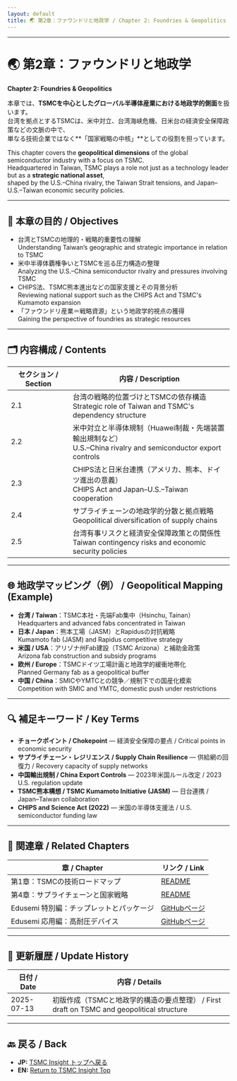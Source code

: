 ```yaml
---
layout: default
title: 🌏 第2章：ファウンドリと地政学 / Chapter 2: Foundries & Geopolitics
---
```


---

# 🌏 第2章：ファウンドリと地政学  
**Chapter 2: Foundries & Geopolitics**

本章では、**TSMCを中心としたグローバル半導体産業における地政学的側面**を扱います。  
台湾を拠点とするTSMCは、米中対立、台湾海峡危機、日米台の経済安全保障政策などの文脈の中で、  
単なる技術企業ではなく**「国家戦略の中核」**としての役割を担っています。

This chapter covers the **geopolitical dimensions** of the global semiconductor industry with a focus on TSMC.  
Headquartered in Taiwan, TSMC plays a role not just as a technology leader but as a **strategic national asset**,  
shaped by the U.S.–China rivalry, the Taiwan Strait tensions, and Japan–U.S.–Taiwan economic security policies.

---

## 🧭 本章の目的 / Objectives

- 台湾とTSMCの地理的・戦略的重要性の理解  
  Understanding Taiwan’s geographic and strategic importance in relation to TSMC
- 米中半導体覇権争いとTSMCを巡る圧力構造の整理  
  Analyzing the U.S.–China semiconductor rivalry and pressures involving TSMC
- CHIPS法、TSMC熊本進出などの国家支援とその背景分析  
  Reviewing national support such as the CHIPS Act and TSMC's Kumamoto expansion
- 「ファウンドリ産業＝戦略資源」という地政学的視点の獲得  
  Gaining the perspective of foundries as strategic resources

---

## 🗂 内容構成 / Contents

| セクション / Section | 内容 / Description |
|----------------------|--------------------|
| 2.1 | 台湾の戦略的位置づけとTSMCの依存構造<br>Strategic role of Taiwan and TSMC's dependency structure |
| 2.2 | 米中対立と半導体規制（Huawei制裁・先端装置輸出規制など）<br>U.S.–China rivalry and semiconductor export controls |
| 2.3 | CHIPS法と日米台連携（アメリカ、熊本、ドイツ進出の意義）<br>CHIPS Act and Japan–U.S.–Taiwan cooperation |
| 2.4 | サプライチェーンの地政学的分散と拠点戦略<br>Geopolitical diversification of supply chains |
| 2.5 | 台湾有事リスクと経済安全保障政策との関係性<br>Taiwan contingency risks and economic security policies |

---

## 🌐 地政学マッピング（例） / Geopolitical Mapping (Example)

- **台湾 / Taiwan**：TSMC本社・先端Fab集中（Hsinchu, Tainan）  
  Headquarters and advanced fabs concentrated in Taiwan
- **日本 / Japan**：熊本工場（JASM）とRapidusの対抗戦略  
  Kumamoto fab (JASM) and Rapidus competitive strategy
- **米国 / USA**：アリゾナ州Fab建設（TSMC Arizona）と補助金政策  
  Arizona fab construction and subsidy programs
- **欧州 / Europe**：TSMCドイツ工場計画と地政学的緩衝地帯化  
  Planned Germany fab as a geopolitical buffer
- **中国 / China**：SMICやYMTCとの競争／規制下での国産化模索  
  Competition with SMIC and YMTC, domestic push under restrictions

---

## 🔍 補足キーワード / Key Terms

- **チョークポイント / Chokepoint** — 経済安全保障の要点 / Critical points in economic security
- **サプライチェーン・レジリエンス / Supply Chain Resilience** — 供給網の回復力 / Recovery capacity of supply networks
- **中国輸出規制 / China Export Controls** — 2023年米国ルール改定 / 2023 U.S. regulation update
- **TSMC熊本構想 / TSMC Kumamoto Initiative (JASM)** — 日台連携 / Japan–Taiwan collaboration
- **CHIPS and Science Act (2022)** — 米国の半導体支援法 / U.S. semiconductor funding law

---

## 📎 関連章 / Related Chapters

| 章 / Chapter | リンク / Link |
|--------------|--------------|
| 第1章：TSMCの技術ロードマップ | [README](../chapter1_roadmap/README.md) |
| 第4章：サプライチェーンと国家戦略 | [README](../chapter4_supplychain/README.md) |
| Edusemi 特別編：チップレットとパッケージ | [GitHubページ](https://github.com/Samizo-AITL/Edusemi-v4x/blob/main/f_chapter2_chiplet_pkg/README.md) |
| Edusemi 応用編：高耐圧デバイス | [GitHubページ](https://github.com/Samizo-AITL/Edusemi-v4x/blob/main/d_chapter2_high_voltage_devices/README.md) |

---

## 📅 更新履歴 / Update History

| 日付 / Date | 内容 / Details |
|-------------|---------------|
| 2025-07-13 | 初版作成（TSMCと地政学的構造の要点整理） / First draft on TSMC and geopolitical structure |

---

## 🔙 戻る / Back
- **JP:** [TSMC Insight トップへ戻る](https://samizo-aitl.github.io/Edusemi-Plus/tsmc-insight/index.html)  
- **EN:** [Return to TSMC Insight Top](https://samizo-aitl.github.io/Edusemi-Plus/tsmc-insight/index.html)
